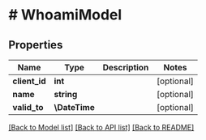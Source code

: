 # # WhoamiModel

## Properties

Name | Type | Description | Notes
------------ | ------------- | ------------- | -------------
**client_id** | **int** |  | [optional]
**name** | **string** |  | [optional]
**valid_to** | **\DateTime** |  | [optional]

[[Back to Model list]](../../README.md#models) [[Back to API list]](../../README.md#endpoints) [[Back to README]](../../README.md)
